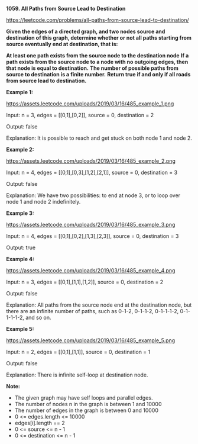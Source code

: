 **1059. All Paths from Source Lead to Destination**

https://leetcode.com/problems/all-paths-from-source-lead-to-destination/

**Given the edges of a directed graph, and two nodes source and destination of this graph, determine whether or not all paths starting from source eventually end at destination, that is:**

**At least one path exists from the source node to the destination node**
**If a path exists from the source node to a node with no outgoing edges, then that node is equal to destination.**
**The number of possible paths from source to destination is a finite number.**
**Return true if and only if all roads from source lead to destination.**

 

**Example 1:**

https://assets.leetcode.com/uploads/2019/03/16/485_example_1.png

Input: n = 3, edges = [[0,1],[0,2]], source = 0, destination = 2

Output: false

Explanation: It is possible to reach and get stuck on both node 1 and node 2.

**Example 2:**

https://assets.leetcode.com/uploads/2019/03/16/485_example_2.png

Input: n = 4, edges = [[0,1],[0,3],[1,2],[2,1]], source = 0, destination = 3

Output: false

Explanation: We have two possibilities: to end at node 3, or to loop over node 1 and node 2 indefinitely.

**Example 3:**

https://assets.leetcode.com/uploads/2019/03/16/485_example_3.png

Input: n = 4, edges = [[0,1],[0,2],[1,3],[2,3]], source = 0, destination = 3

Output: true

**Example 4:**

https://assets.leetcode.com/uploads/2019/03/16/485_example_4.png

Input: n = 3, edges = [[0,1],[1,1],[1,2]], source = 0, destination = 2

Output: false

Explanation: All paths from the source node end at the destination node, but there are an infinite number of paths, such as 0-1-2, 0-1-1-2, 0-1-1-1-2, 0-1-1-1-1-2, and so on.

**Example 5:**

https://assets.leetcode.com/uploads/2019/03/16/485_example_5.png

Input: n = 2, edges = [[0,1],[1,1]], source = 0, destination = 1

Output: false

Explanation: There is infinite self-loop at destination node.
 

**Note:**

- The given graph may have self loops and parallel edges.
- The number of nodes n in the graph is between 1 and 10000
- The number of edges in the graph is between 0 and 10000
- 0 <= edges.length <= 10000
- edges[i].length == 2
- 0 <= source <= n - 1
- 0 <= destination <= n - 1